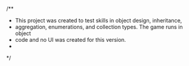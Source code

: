 /**
 * This project was created to test skills in object design, inheritance, 
 * aggregation, enumerations, and collection types. The game runs in object
 * code and no UI was created for this version. 
 * 
 */
